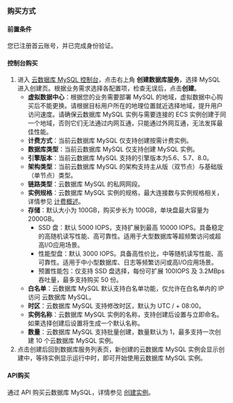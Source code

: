 ### 购买方式

#### 前置条件

您已注册首云账号，并已完成身份验证。

#### 控制台购买

1. 进入 [云数据库 MySQL 控制台](https://console.capitalonline.net/loadbalancers)，点击右上角 **创建数据库服务**，选择 MySQL 进入创建页。根据业务需求选择各配置项，检查无误后，点击**创建**。
   + **虚拟数据中心**：根据您的业务需要部署 MySQL 的地域，虚拟数据中心购买后不能更换。请根据目标用户所在的地理位置就近选择地域，提升用户访问速度。请确保云数据库 MySQL 实例与需要连接的 ECS 实例创建于同一个地域，否则它们无法通过内网互通，只能通过外网互通，无法发挥最佳性能。
   + **计费方式**：当前云数据库 MySQL 仅支持创建按需计费实例。
   + **数据库类型**：当前云数据库 MySQL 仅支持创建 MySQL 实例。
   + **引擎版本**：当前云数据库 MySQL 支持的引擎版本为5.6、5.7、8.0。
   + **架构类型**：当前云数据库 MySQL 的架构支持主从版（双节点）与基础版（单节点）类型。
   + **链路类型**：云数据库 MySQL 的私网网段。
   + **实例规格**：云数据库 MySQL 实例的规格，最大连接数与实例规格相关，详情参见 [计费概述](./00.计费概述.md)。
   + **存储**：默认大小为 100GB，购买步长为 100GB，单块盘最大容量为 2000GB。
     + SSD 盘：默认 5000 IOPS，支持扩展到最高 10000 IOPS。具备稳定的高随机读写性能、高可靠性。适用于大型数据库等超频繁访问或超高I/O应用场景。
     + 性能型盘：默认 3000 IOPS。具备高性价比，中等随机读写性能、高可靠性。适用于中小型数据库、日志等频繁访问或高I/O应用场景。
     + 预置性能包：仅支持 SSD 盘选择，每份可扩展 100IOPS 及 3.2MBps 吞吐量，最多支持购买 50 份。
   + **白名单**：云数据库 MySQL 默认支持白名单功能，仅允许在白名单内的 IP 访问 云数据库 MySQL。
   + **时区**：云数据库 MySQL 支持修改时区，默认为 UTC / + 08:00。
   + **实例名称**：云数据库 MySQL 实例的名称，支持创建后设置与立即命名。如果选择创建后设置将生成一个默认名称。
   + **数量**：云数据库 MySQL 支持批量创建，数量默认为 1，最多支持一次创建 10 个云数据库 MySQL 实例。
2. 点击创建后回到数据库服务列表页，新创建的云数据库 MySQL 实例会显示创建中，等待实例显示运行中时，即可开始使用云数据库 MySQL 实例。

#### API购买

通过 API 购买云数据库 MySQL，详情参见 [创建实例](./../08.API文档/02.实例相关接口/02.创建云数据库MySQL实例.md)。

